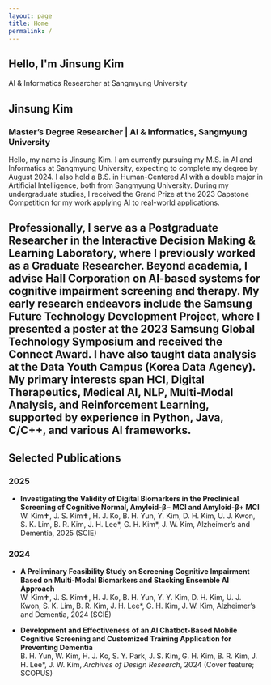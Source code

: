 ```yaml
---
layout: page
title: Home
permalink: /
---
```

<div class="hero">
  <h2 class="hero-title">Hello, I'm <i class="fas fa-robot"></i> <span class="highlight">Jinsung Kim</span></h2>
  <p class="hero-subtitle">AI & Informatics Researcher at Sangmyung University</p>
</div>

## Jinsung Kim
### Master’s Degree Researcher | AI & Informatics, Sangmyung University

Hello, my name is Jinsung Kim. I am currently pursuing my M.S. in AI and Informatics at Sangmyung University, expecting to complete my degree by August 2024. I also hold a B.S. in Human-Centered AI with a double major in Artificial Intelligence, both from Sangmyung University. During my undergraduate studies, I received the Grand Prize at the 2023 Capstone Competition for my work applying AI to real-world applications.

Professionally, I serve as a Postgraduate Researcher in the Interactive Decision Making & Learning Laboratory, where I previously worked as a Graduate Researcher. Beyond academia, I advise HaII Corporation on AI-based systems for cognitive impairment screening and therapy. My early research endeavors include the Samsung Future Technology Development Project, where I presented a poster at the 2023 Samsung Global Technology Symposium and received the Connect Award. I have also taught data analysis at the Data Youth Campus (Korea Data Agency). My primary interests span HCI, Digital Therapeutics, Medical AI, NLP, Multi-Modal Analysis, and Reinforcement Learning, supported by experience in Python, Java, C/C++, and various AI frameworks.
---

## Selected Publications

### 2025
- **Investigating the Validity of Digital Biomarkers in the Preclinical Screening of Cognitive Normal, Amyloid-β− MCI and Amyloid-β+ MCI**  
  W. Kim✝, J. S. Kim✝, H. J. Ko, B. H. Yun, Y. Kim, D. H. Kim, U. J. Kwon, S. K. Lim, B. R. Kim, J. H. Lee*, G. H. Kim*, J. W. Kim, Alzheimer’s and Dementia, 2025 (SCIE)

### 2024
- **A Preliminary Feasibility Study on Screening Cognitive Impairment Based on Multi-Modal Biomarkers and Stacking Ensemble AI Approach**  
  W. Kim✝, J. S. Kim✝, H. J. Ko, B. H. Yun, Y. Y. Kim, D. H. Kim, U. J. Kwon, S. K. Lim, B. R. Kim, J. H. Lee*, G. H. Kim, J. W. Kim, Alzheimer’s and Dementia, 2024 (SCIE)

- **Development and Effectiveness of an AI Chatbot-Based Mobile Cognitive Screening and Customized Training Application for Preventing Dementia**  
  B. H. Yun, W. Kim, H. J. Ko, S. Y. Park, J. S. Kim, G. H. Kim, B. R. Kim, J. H. Lee*, J. W. Kim, *Archives of Design Research*, 2024 (Cover feature; SCOPUS)